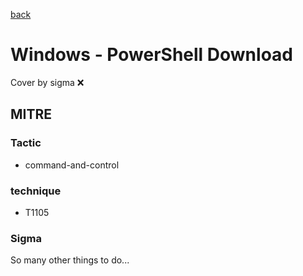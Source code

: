 [back](../index.md)
# Windows - PowerShell Download
Cover by sigma :x: 

## MITRE
### Tactic
  - command-and-control

### technique
  - T1105

### Sigma

 So many other things to do...